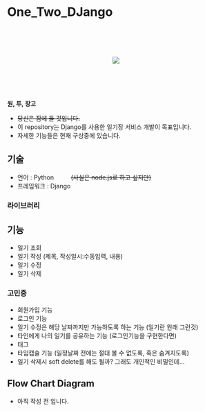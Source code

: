 # One_Two_DJango

<br/>
<br/>
<br/>
<br/>

<div align="center">
<a href="https://hits.seeyoufarm.com"><img src="https://hits.seeyoufarm.com/api/count/incr/badge.svg?url=https%3A%2F%2Fgithub.com%2F8471919%2FOne_Two_DJango&count_bg=%2300000000&title_bg=%23555555&icon=redhat.svg&icon_color=%23FF0000&title=%EC%97%BC%ED%83%90%EA%BE%BC&edge_flat=false"/></a>
</div>

<br/>
<br/>
<br/>
<br/>
  
**원, 투, 장고**
- ~~당신은 잠에 들 것입니다.~~
- 이 repository는 Django를 사용한 일기장 서비스 개발이 목표입니다.
- 자세한 기능들은 현재 구상중에 있습니다.

## 기술
- 언어 : Python &nbsp;&nbsp;&nbsp;&nbsp;&nbsp;&nbsp;&nbsp;&nbsp; ~~(사실은 node.js로 하고 싶지만)~~
- 프레임워크 : Django
### 라이브러리


## 기능
- 일기 조회
- 일기 작성 (제목, 작성일시:수동입력, 내용)
- 일기 수정
- 일기 삭제

### 고민중
- 회원가입 기능
- 로그인 기능
- 일기 수정은 해당 날짜까지만 가능하도록 하는 기능 (일기란 원래 그런것)
- 타인에게 나의 일기를 공유하는 기능 (로그인기능을 구현한다면)
- 태그
- 타임캡슐 기능 (일정날짜 전에는 절대 볼 수 없도록, 혹은 숨겨지도록)
- 일기 삭제시 soft delete를 해도 될까? 그래도 개인적인 비밀인데...


## Flow Chart Diagram
- 아직 작성 전 입니다.
